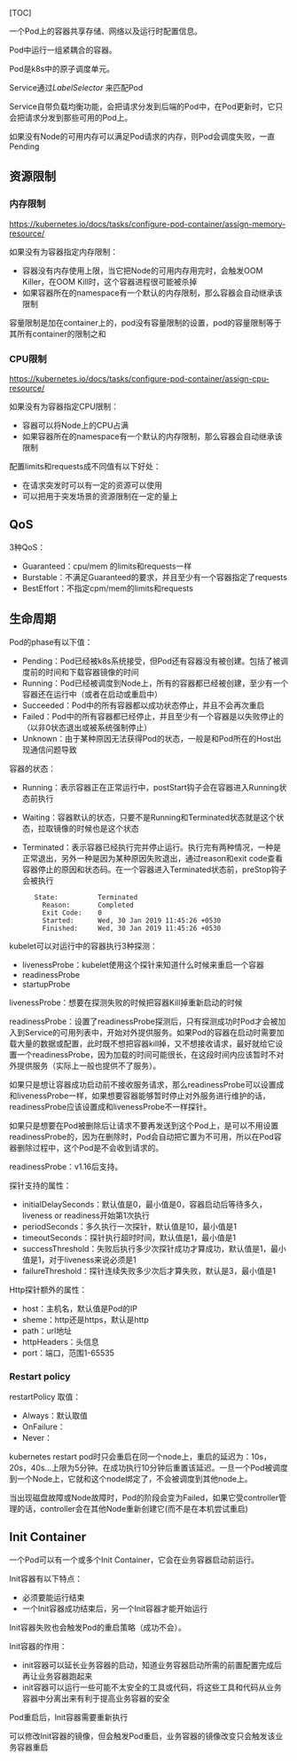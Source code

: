 [TOC]

一个Pod上的容器共享存储、网络以及运行时配置信息。

Pod中运行一组紧耦合的容器。

Pod是k8s中的原子调度单元。

Service通过*LabelSelector* 来匹配Pod

Service自带负载均衡功能，会把请求分发到后端的Pod中，在Pod更新时，它只会把请求分发到那些可用的Pod上。

如果没有Node的可用内存可以满足Pod请求的内存，则Pod会调度失败，一直Pending

## 资源限制

### 内存限制

https://kubernetes.io/docs/tasks/configure-pod-container/assign-memory-resource/

如果没有为容器指定内存限制：

- 容器没有内存使用上限，当它把Node的可用内存用完时，会触发OOM Killer，在OOM Kill时，这个容器进程很可能被杀掉
- 如果容器所在的namespace有一个默认的内存限制，那么容器会自动继承该限制

容量限制是加在container上的，pod没有容量限制的设置，pod的容量限制等于其所有container的限制之和



### CPU限制

https://kubernetes.io/docs/tasks/configure-pod-container/assign-cpu-resource/

如果没有为容器指定CPU限制：

- 容器可以将Node上的CPU占满
- 如果容器所在的namespace有一个默认的内存限制，那么容器会自动继承该限制



配置limits和requests成不同值有以下好处：

- 在请求突发时可以有一定的资源可以使用
- 可以把用于突发场景的资源限制在一定的量上



## QoS

3种QoS：

- Guaranteed：cpu/mem 的limits和requests一样
- Burstable：不满足Guaranteed的要求，并且至少有一个容器指定了requests
- BestEffort：不指定cpm/mem的limits和requests

## 生命周期




Pod的phase有以下值：

- Pending：Pod已经被k8s系统接受，但Pod还有容器没有被创建。包括了被调度前的时间和下载容器镜像的时间
- Running：Pod已经被调度到Node上，所有的容器都已经被创建，至少有一个容器还在运行中（或者在启动或重启中）
- Succeeded：Pod中的所有容器都以成功状态停止，并且不会再次重启
- Failed：Pod中的所有容器都已经停止，并且至少有一个容器是以失败停止的（以非0状态退出或被系统强制停止）
- Unknown：由于某种原因无法获得Pod的状态，一般是和Pod所在的Host出现通信问题导致

容器的状态：

- Running：表示容器正在正常运行中，postStart钩子会在容器进入Running状态前执行

- Waiting：容器默认的状态，只要不是Running和Terminated状态就是这个状态，拉取镜像的时候也是这个状态

- Terminated：表示容器已经执行完并停止运行。执行完有两种情况，一种是正常退出，另外一种是因为某种原因失败退出，通过reason和exit code查看容器停止的原因和状态码。在一个容器进入Terminated状态前，preStop钩子会被执行

  ```shell
     State:          Terminated
       Reason:       Completed
       Exit Code:    0
       Started:      Wed, 30 Jan 2019 11:45:26 +0530
       Finished:     Wed, 30 Jan 2019 11:45:26 +0530
  ```

  



kubelet可以对运行中的容器执行3种探测：

- livenessProbe：kubelet使用这个探针来知道什么时候来重启一个容器
- readinessProbe
- startupProbe



livenessProbe：想要在探测失败的时候把容器Kill掉重新启动的时候

readinessProbe：设置了readinessProbe探测后，只有探测成功时Pod才会被加入到Service的可用列表中，开始对外提供服务。如果Pod的容器在启动时需要加载大量的数据或配置，此时既不想把容器kill掉，又不想接收请求，最好就给它设置一个readinessProbe，因为加载的时间可能很长，在这段时间内应该暂时不对外提供服务（实际上一般也提供不了服务）。

如果只是想让容器成功启动前不接收服务请求，那么readinessProbe可以设置成和livenessProbe一样，如果想要容器能够暂时停止对外服务进行维护的话，readinessProbe应该设置成和livenessProbe不一样探针。

如果只是想要在Pod被删除后让请求不要再发送到这个Pod上，是可以不用设置readinessProbe的，因为在删除时，Pod会自动把它置为不可用，所以在Pod容器删除过程中，这个Pod是不会收到请求的。

readinessProbe：v1.16后支持。



探针支持的属性：

- initialDelaySeconds：默认值是0，最小值是0，容器启动后等待多久，liveness or readiness开始第1次执行
- periodSeconds：多久执行一次探针，默认值是10，最小值是1
- timeoutSeconds：探针执行超时时间，默认值是1，最小值是1
- successThreshold：失败后执行多少次探针成功才算成功，默认值是1，最小值是1，对于liveness来说必须是1
- failureThreshold：探针连续失败多少次后才算失败，默认是3，最小值是1



Http探针额外的属性：

- host：主机名，默认值是Pod的IP
- sheme：http还是https，默认是http
- path：url地址
- httpHeaders：头信息
- port：端口，范围1-65535



### Restart policy

restartPolicy 取值：

- Always：默认取值
- OnFailure：
- Never：

kubernetes restart pod时只会重启在同一个node上，重启的延迟为：10s，20s，40s...上限为5分钟。在成功执行10分钟后重置该延迟。一旦一个Pod被调度到一个Node上，它就和这个node绑定了，不会被调度到其他node上。

当出现磁盘故障或Node故障时，Pod的阶段会变为Failed，如果它受controller管理的话，controller会在其他Node重新创建它(而不是在本机尝试重启)

## Init Container

一个Pod可以有一个或多个Init Container，它会在业务容器启动前运行。

Init容器有以下特点：

- 必须要能运行结束
- 一个Init容器成功结束后，另一个Init容器才能开始运行

Init容器失败也会触发Pod的重启策略（成功不会）。

Init容器的作用：

- init容器可以延长业务容器的启动，知道业务容器启动所需的前置配置完成后再让业务容器跑起来
- init容器可以运行一些可能不太安全的工具或代码，将这些工具和代码从业务容器中分离出来有利于提高业务容器的安全

Pod重启后，Init容器需要重新执行

可以修改Init容器的镜像，但会触发Pod重启，业务容器的镜像改变只会触发该业务容器重启